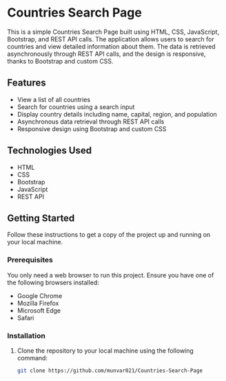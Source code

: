 # Countries Search Page

This is a simple Countries Search Page built using HTML, CSS, JavaScript, Bootstrap, and REST API calls. The application allows users to search for countries and view detailed information about them. The data is retrieved asynchronously through REST API calls, and the design is responsive, thanks to Bootstrap and custom CSS.

## Features

- View a list of all countries
- Search for countries using a search input
- Display country details including name, capital, region, and population
- Asynchronous data retrieval through REST API calls
- Responsive design using Bootstrap and custom CSS

## Technologies Used

- HTML
- CSS
- Bootstrap
- JavaScript
- REST API

## Getting Started

Follow these instructions to get a copy of the project up and running on your local machine.

### Prerequisites

You only need a web browser to run this project. Ensure you have one of the following browsers installed:

- Google Chrome
- Mozilla Firefox
- Microsoft Edge
- Safari

### Installation

1. Clone the repository to your local machine using the following command:
   ```sh
   git clone https://github.com/munvar021/Countries-Search-Page
